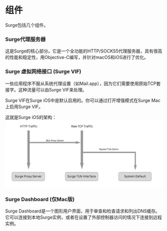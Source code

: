 # 组件

Surge包括几个组件。

### Surge代理服务器

这是Surge的核心部分。它是一个全功能的HTTP/SOCKS5代理服务器，具有很高的性能和稳定性，用Objective-C编写，并针对macOS和iOS进行了优化。

### Surge 虚拟网络接口 (Surge VIF)

一些应用程序不服从系统代理设置（如Mail.app），因为它们需要使用原始TCP套接字。这种流量可以由Surge VIF来处理。

Surge VIF在Surge iOS中是默认启用的。你可以通过打开增强模式在Surge Mac上启用Surge VIF。

这就是Surge iOS的架构：
![](../Surge-Architecture.png)


### Surge Dashboard (仅Mac版)
Surge Dashboard是一个图形用户界面，用于审查和检查请求和列出DNS缓存。它可以连接到本地Surge实例，或者在设置了外部控制器访问的情况下连接到远程实例。
